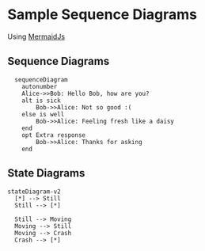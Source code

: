 # Sample Sequence Diagrams

Using [MermaidJs](https://mermaid-js.github.io/mermaid/#/)

## Sequence Diagrams

```mermaid
  sequenceDiagram
    autonumber
    Alice->>Bob: Hello Bob, how are you?
    alt is sick
        Bob->>Alice: Not so good :(
    else is well
        Bob->>Alice: Feeling fresh like a daisy
    end
    opt Extra response
        Bob->>Alice: Thanks for asking
    end
```

## State Diagrams

```mermaid
stateDiagram-v2
  [*] --> Still
  Still --> [*]

  Still --> Moving
  Moving --> Still
  Moving --> Crash
  Crash --> [*]
```
